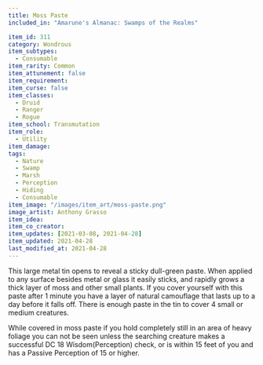 ```yaml
---
title: Moss Paste
included_in: "Amarune's Almanac: Swamps of the Realms"

item_id: 311
category: Wondrous
item_subtypes: 
  - Consumable
item_rarity: Common
item_attunement: false
item_requirement: 
item_curse: false
item_classes: 
  - Druid
  - Ranger
  - Rogue
item_school: Transmutation
item_role: 
  - Utility
item_damage: 
tags:
  - Nature
  - Swamp
  - Marsh
  - Perception
  - Hiding
  - Consumable
item_image: "/images/item_art/moss-paste.png"
image_artist: Anthony Grasso
item_idea: 
item_co_creator: 
item_updates: [2021-03-08, 2021-04-28]
item_updated: 2021-04-28
last_modified_at: 2021-04-28
---
```

This large metal tin opens to reveal a sticky dull-green paste. When applied to any surface besides metal or glass it easily sticks, and rapidly grows a thick layer of moss and other small plants. If you cover yourself with this paste after 1 minute you have a layer of natural camouflage that lasts up to a day before it falls off. There is enough paste in the tin to cover 4 small or medium creatures.

While covered in moss paste if you hold completely still in an area of heavy foliage you can not be seen unless the searching creature makes a successful DC 18 Wisdom(Perception) check, or is within 15 feet of you and has a Passive Perception of 15 or higher.

